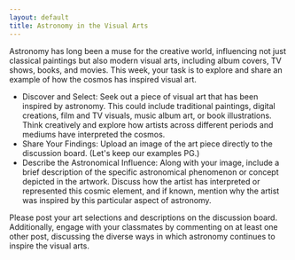 ```yaml
---
layout: default
title: Astronomy in the Visual Arts
---
```


Astronomy has long been a muse for the creative world, influencing not just classical paintings but also modern visual arts, including album covers, TV shows, books, and movies. This week, your task is to explore and share an example of how the cosmos has inspired visual art.

- Discover and Select: Seek out a piece of visual art that has been inspired by astronomy. This could include traditional paintings, digital creations, film and TV visuals, music album art, or book illustrations. Think creatively and explore how artists across different periods and mediums have interpreted the cosmos.
- Share Your Findings: Upload an image of the art piece directly to the discussion board. (Let's keep our examples PG.)
- Describe the Astronomical Influence: Along with your image, include a brief description of the specific astronomical phenomenon or concept depicted in the artwork. Discuss how the artist has interpreted or represented this cosmic element, and if known, mention why the artist was inspired by this particular aspect of astronomy.

Please post your art selections and descriptions on the discussion board. Additionally, engage with your classmates by commenting on at least one other post, discussing the diverse ways in which astronomy continues to inspire the visual arts.
